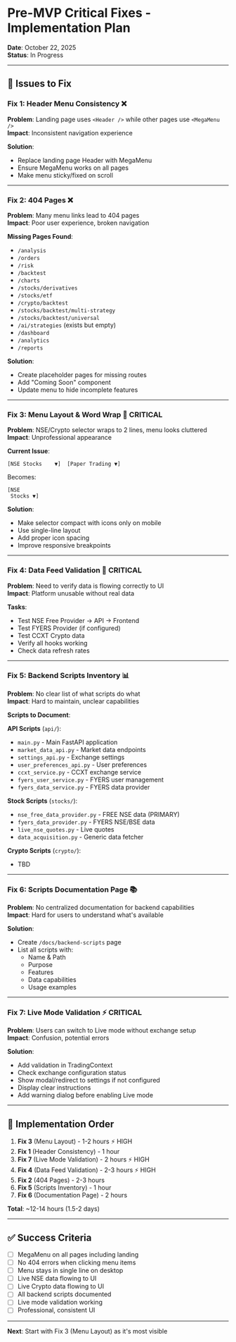 # Pre-MVP Critical Fixes - Implementation Plan

**Date**: October 22, 2025  
**Status**: In Progress

---

## 🎯 Issues to Fix

### Fix 1: Header Menu Consistency ❌
**Problem**: Landing page uses `<Header />` while other pages use `<MegaMenu />`  
**Impact**: Inconsistent navigation experience

**Solution**:
- Replace landing page Header with MegaMenu
- Ensure MegaMenu works on all pages
- Make menu sticky/fixed on scroll

---

### Fix 2: 404 Pages ❌
**Problem**: Many menu links lead to 404 pages  
**Impact**: Poor user experience, broken navigation

**Missing Pages Found**:
- `/analysis`
- `/orders`
- `/risk`
- `/backtest`
- `/charts`
- `/stocks/derivatives`
- `/stocks/etf`
- `/crypto/backtest`
- `/stocks/backtest/multi-strategy`
- `/stocks/backtest/universal`
- `/ai/strategies` (exists but empty)
- `/dashboard`
- `/analytics`
- `/reports`

**Solution**:
- Create placeholder pages for missing routes
- Add "Coming Soon" component
- Update menu to hide incomplete features

---

### Fix 3: Menu Layout & Word Wrap 🔴 CRITICAL
**Problem**: NSE/Crypto selector wraps to 2 lines, menu looks cluttered  
**Impact**: Unprofessional appearance

**Current Issue**:
```
[NSE Stocks    ▼]  [Paper Trading ▼]
```
Becomes:
```
[NSE 
 Stocks ▼]
```

**Solution**:
- Make selector compact with icons only on mobile
- Use single-line layout
- Add proper icon spacing
- Improve responsive breakpoints

---

### Fix 4: Data Feed Validation 🔴 CRITICAL
**Problem**: Need to verify data is flowing correctly to UI  
**Impact**: Platform unusable without real data

**Tasks**:
- Test NSE Free Provider → API → Frontend
- Test FYERS Provider (if configured)
- Test CCXT Crypto data
- Verify all hooks working
- Check data refresh rates

---

### Fix 5: Backend Scripts Inventory 📊
**Problem**: No clear list of what scripts do what  
**Impact**: Hard to maintain, unclear capabilities

**Scripts to Document**:

**API Scripts** (`api/`):
- `main.py` - Main FastAPI application
- `market_data_api.py` - Market data endpoints
- `settings_api.py` - Exchange settings
- `user_preferences_api.py` - User preferences
- `ccxt_service.py` - CCXT exchange service
- `fyers_user_service.py` - FYERS user management
- `fyers_data_service.py` - FYERS data provider

**Stock Scripts** (`stocks/`):
- `nse_free_data_provider.py` - FREE NSE data (PRIMARY)
- `fyers_data_provider.py` - FYERS NSE/BSE data
- `live_nse_quotes.py` - Live quotes
- `data_acquisition.py` - Generic data fetcher

**Crypto Scripts** (`crypto/`):
- TBD

---

### Fix 6: Scripts Documentation Page 📚
**Problem**: No centralized documentation for backend capabilities  
**Impact**: Hard for users to understand what's available

**Solution**:
- Create `/docs/backend-scripts` page
- List all scripts with:
  - Name & Path
  - Purpose
  - Features
  - Data capabilities
  - Usage examples

---

### Fix 7: Live Mode Validation ⚡ CRITICAL
**Problem**: Users can switch to Live mode without exchange setup  
**Impact**: Confusion, potential errors

**Solution**:
- Add validation in TradingContext
- Check exchange configuration status
- Show modal/redirect to settings if not configured
- Display clear instructions
- Add warning dialog before enabling Live mode

---

## 🚀 Implementation Order

1. **Fix 3** (Menu Layout) - 1-2 hours ⚡ HIGH
2. **Fix 1** (Header Consistency) - 1 hour
3. **Fix 7** (Live Mode Validation) - 2 hours ⚡ HIGH
4. **Fix 4** (Data Feed Validation) - 2-3 hours ⚡ HIGH
5. **Fix 2** (404 Pages) - 2-3 hours
6. **Fix 5** (Scripts Inventory) - 1 hour
7. **Fix 6** (Documentation Page) - 2 hours

**Total**: ~12-14 hours (1.5-2 days)

---

## ✅ Success Criteria

- [ ] MegaMenu on all pages including landing
- [ ] No 404 errors when clicking menu items
- [ ] Menu stays in single line on desktop
- [ ] Live NSE data flowing to UI
- [ ] Live Crypto data flowing to UI
- [ ] All backend scripts documented
- [ ] Live mode validation working
- [ ] Professional, consistent UI

---

**Next**: Start with Fix 3 (Menu Layout) as it's most visible
